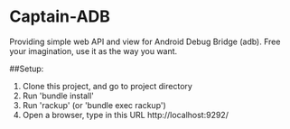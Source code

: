Captain-ADB
===========

Providing simple web API and view for Android Debug Bridge (adb).  Free your imagination, use it as the way you want.

##Setup:

1. Clone this project, and go to project directory
2. Run 'bundle install'
3. Run 'rackup' (or 'bundle exec rackup')
4. Open a browser, type in this URL http://localhost:9292/
